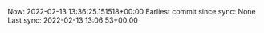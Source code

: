 Now: 2022-02-13 13:36:25.151518+00:00 Earliest commit since sync: None Last sync: 2022-02-13 13:06:53+00:00
